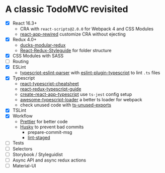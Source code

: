 # A classic TodoMVC revisited

- [x] React 16.3+
  - CRA with `react-scripts@2.0.0` for Webpack 4 and CSS Modules
  - [react-app-rewired](https://github.com/timarney/react-app-rewired) customize CRA without ejecting
- [x] Redux 4.0+
  - [ducks-modular-redux](https://github.com/erikras/ducks-modular-redux)
  - [React-Redux-Styleguide](https://github.com/iraycd/React-Redux-Styleguide) for folder structure
- [x] CSS Modules with SASS
- [ ] Routing
- [x] ESLint
  - [typescript-eslint-parser](https://github.com/eslint/typescript-eslint-parser) with [eslint-plugin-typescript](https://github.com/nzakas/eslint-plugin-typescript) to lint `.ts` files
- [x] Typescript
  - [react-typescript-cheatsheet](https://github.com/sw-yx/react-typescript-cheatsheet)
  - [react-redux-typescript-guide](https://github.com/piotrwitek/react-redux-typescript-guide)
  - [create-react-app-typescript](https://github.com/wmonk/create-react-app-typescript) use `ts-jest` config setup
  - [awesome-typescript-loader](https://github.com/s-panferov/awesome-typescript-loader) a better ts loader for webpack
  - check unused code with [ts-unused-exports](https://github.com/pzavolinsky/ts-unused-exports)
- [x] TSLint
- [x] Workflow
  - [Prettier](https://github.com/prettier/prettier) for better code
  - [Husky](https://github.com/typicode/husky) to prevent bad commits
    - prepare-commit-msg
    - [lint-staged](https://github.com/okonet/lint-staged)
- [ ] Tests
- [ ] Selectors
- [ ] Storybook / Styleguidist
- [ ] Async API and async redux actions
- [ ] Material-UI
